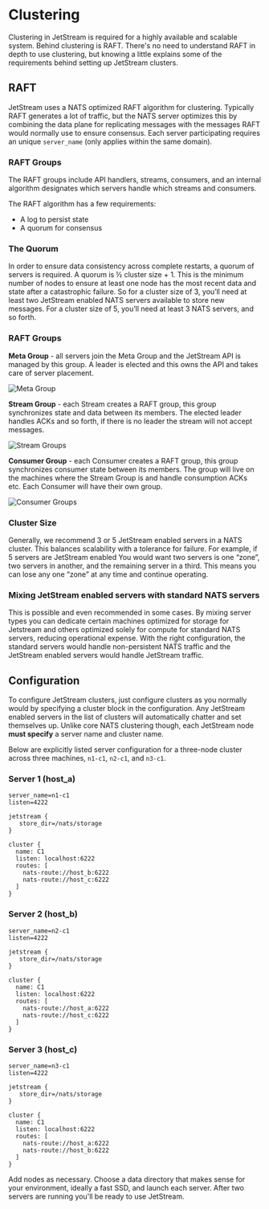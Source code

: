 # Clustering

Clustering in JetStream is required for a highly available and scalable system. Behind clustering is RAFT. There's no need to understand RAFT in depth to use clustering, but knowing a little explains some of the requirements behind setting up JetStream clusters.

## RAFT

JetStream uses a NATS optimized RAFT algorithm for clustering. Typically RAFT generates a lot of traffic, but the NATS server optimizes this by combining the data plane for replicating messages with the messages RAFT would normally use to ensure consensus. Each server participating requires an unique `server_name` \(only applies within the same domain\).

### RAFT Groups

The RAFT groups include API handlers, streams, consumers, and an internal algorithm designates which servers handle which streams and consumers.

The RAFT algorithm has a few requirements:

* A log to persist state
* A quorum for consensus

### The Quorum

In order to ensure data consistency across complete restarts, a quorum of servers is required. A quorum is ½ cluster size + 1. This is the minimum number of nodes to ensure at least one node has the most recent data and state after a catastrophic failure. So for a cluster size of 3, you’ll need at least two JetStream enabled NATS servers available to store new messages. For a cluster size of 5, you’ll need at least 3 NATS servers, and so forth.

### RAFT Groups

**Meta Group** - all servers join the Meta Group and the JetStream API is managed by this group. A leader is elected and this owns the API and takes care of server placement.

![Meta Group](/assets/meta-group.png)

**Stream Group** - each Stream creates a RAFT group, this group synchronizes state and data between its members. The elected leader handles ACKs and so forth, if there is no leader the stream will not accept messages.

![Stream Groups](/assets/stream-groups.png)

**Consumer Group** - each Consumer creates a RAFT group, this group synchronizes consumer state between its members. The group will live on the machines where the Stream Group is and handle consumption ACKs etc. Each Consumer will have their own group.

![Consumer Groups](/assets/consumer-groups.png)

### Cluster Size

Generally, we recommend 3 or 5 JetStream enabled servers in a NATS cluster. This balances scalability with a tolerance for failure. For example, if 5 servers are JetStream enabled You would want two servers is one “zone”, two servers in another, and the remaining server in a third. This means you can lose any one “zone” at any time and continue operating.

### Mixing JetStream enabled servers with standard NATS servers

This is possible and even recommended in some cases. By mixing server types you can dedicate certain machines optimized for storage for Jetstream and others optimized solely for compute for standard NATS servers, reducing operational expense. With the right configuration, the standard servers would handle non-persistent NATS traffic and the JetStream enabled servers would handle JetStream traffic.

## Configuration

To configure JetStream clusters, just configure clusters as you normally would by specifying a cluster block in the configuration. Any JetStream enabled servers in the list of clusters will automatically chatter and set themselves up. Unlike core NATS clustering though, each JetStream node **must specify** a server name and cluster name.

Below are explicitly listed server configuration for a three-node cluster across three machines, `n1-c1`, `n2-c1`, and `n3-c1`.

### Server 1 \(host_a\)

```text
server_name=n1-c1
listen=4222

jetstream {
   store_dir=/nats/storage
}

cluster {
  name: C1
  listen: localhost:6222
  routes: [
    nats-route://host_b:6222
    nats-route://host_c:6222
  ]
}
```

### Server 2 \(host_b\)

```text
server_name=n2-c1
listen=4222

jetstream {
   store_dir=/nats/storage
}

cluster {
  name: C1
  listen: localhost:6222
  routes: [
    nats-route://host_a:6222
    nats-route://host_c:6222
  ]
}
```

### Server 3 \(host_c\)

```text
server_name=n3-c1
listen=4222

jetstream {
   store_dir=/nats/storage
}

cluster {
  name: C1
  listen: localhost:6222
  routes: [
    nats-route://host_a:6222
    nats-route://host_b:6222
  ]
}
```

Add nodes as necessary. Choose a data directory that makes sense for your environment, ideally a fast SSD, and launch each server. After two servers are running you'll be ready to use JetStream.

